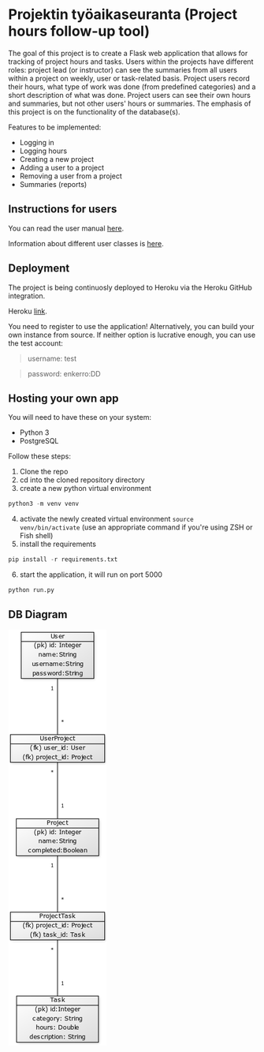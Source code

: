 # Projektin työaikaseuranta (Project hours follow-up tool)

The goal of this project is to create a Flask web application that allows for tracking of project hours and tasks. Users within the projects have different roles: project lead (or instructor) can see the summaries from all users within a project on weekly, user or task-related basis. Project users record their hours, what type of work was done (from predefined categories) and a short description of what was done. Project users can see their own hours and summaries, but not other users' hours or summaries. 
The emphasis of this project is on the functionality of the database(s). 

Features to be implemented:

* Logging in
* Logging hours
* Creating a new project
* Adding a user to a project
* Removing a user from a project
* Summaries (reports)

## Instructions for users
You can read the user manual [here](https://github.com/yusifsalam/tyoaikaseuranta/blob/master/documentation/manual.md).

Information about different user classes is [here](https://github.com/yusifsalam/tyoaikaseuranta/blob/master/documentation/user_descriptions.md).


## Deployment
The project is being continuosly deployed to Heroku via the Heroku GitHub integration. 

Heroku [link](https://shrouded-hamlet-09298.herokuapp.com/). 

You need to register to use the application! Alternatively, you can build your own instance from source. If neither option is lucrative enough, you can use the test account:
> username: test

> password: enkerro:DD

## Hosting your own app
You will need to have these on your system:
* Python 3
* PostgreSQL

Follow these steps:
1. Clone the repo
2. cd into the cloned repository directory
3. create a new python virtual environment 
```python
python3 -m venv venv
```
4. activate the newly created virtual environment `source venv/bin/activate` (use an appropriate command if you're using ZSH or Fish shell)
5. install the requirements
```python
pip install -r requirements.txt
```
6. start the application, it will run on port 5000
```python
python run.py
```

## DB Diagram 
![diagram](https://raw.githubusercontent.com/yusifsalam/tyoaikaseuranta/master/documentation/db_diagram.png)
